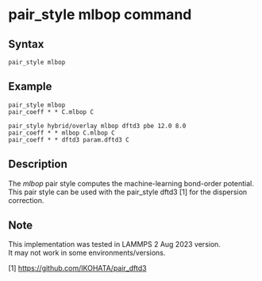 # pair_style mlbop command

## Syntax
```
pair_style mlbop
```

## Example
```
pair_style mlbop
pair_coeff * * C.mlbop C 

pair_style hybrid/overlay mlbop dftd3 pbe 12.0 8.0  
pair_coeff * * mlbop C.mlbop C 
pair_coeff * * dftd3 param.dftd3 C
```

## Description 

The _mlbop_ pair style computes the machine-learning bond-order potential.  
This pair style can be used with the pair_style dftd3 [1] for the dispersion correction.

## Note
This implementation was tested in LAMMPS 2 Aug 2023 version.  
It may not work in some environments/versions.  

[1] https://github.com/IKOHATA/pair_dftd3
